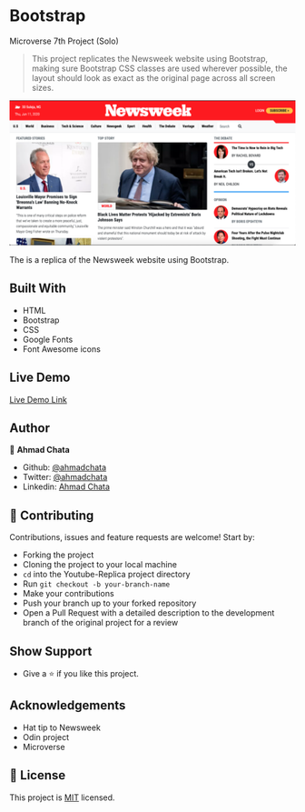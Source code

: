 # Bootstrap
Microverse 7th Project (Solo)

> This project replicates the Newsweek website using Bootstrap, making sure Bootstrap CSS classes are used wherever possible, the layout should look as exact as the original page across all screen sizes.

![screenshot](./images/screenshot.png)

The is a replica of the Newsweek website using Bootstrap.

## Built With

- HTML
- Bootstrap
- CSS
- Google Fonts
- Font Awesome icons

## Live Demo

[Live Demo Link](https://raw.githack.com/ahmadchata/newsweek/feature-homepage/index.html)

## Author

👤 **Ahmad Chata**

- Github: [@ahmadchata](https://github.com/ahmadchata)
- Twitter: [@ahmadchata](https://twitter.com/ahmadchata)
- Linkedin: [Ahmad Chata](https://www.linkedin.com/in/ahmad-chata-957b9b51/)

## 🤝 Contributing

Contributions, issues and feature requests are welcome! Start by:

- Forking the project
- Cloning the project to your local machine
- `cd` into the Youtube-Replica project directory
- Run `git checkout -b your-branch-name`
- Make your contributions
- Push your branch up to your forked repository
- Open a Pull Request with a detailed description to the development branch of the original project for a review

## Show Support

- Give a ⭐ if you like this project.

## Acknowledgements

- Hat tip to Newsweek
- Odin project
- Microverse

## 📝 License

This project is [MIT](https://opensource.org/licenses/MIT) licensed.
